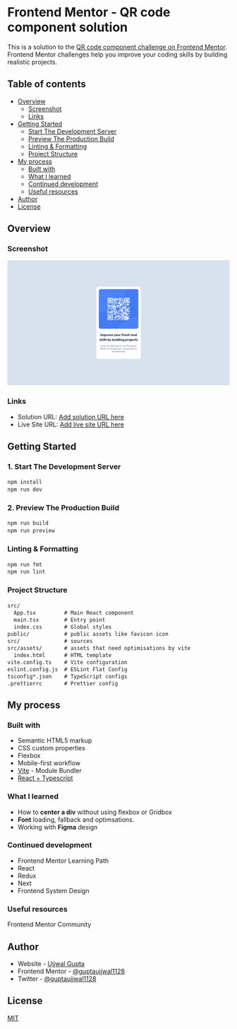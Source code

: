 # Frontend Mentor - QR code component solution

This is a solution to the [QR code component challenge on Frontend Mentor](https://www.frontendmentor.io/challenges/qr-code-component-iux_sIO_H). Frontend Mentor challenges help you improve your coding skills by building realistic projects.

## Table of contents

- [Overview](#overview)
  - [Screenshot](#screenshot)
  - [Links](#links)
- [Getting Started](#getting-started)
  - [Start The Development Server](#1-start-the-development-server)
  - [Preview The Production Build](#2-preview-the-production-build)
  - [Linting & Formatting](#linting--formatting)
  - [Project Structure](#project-structure)
- [My process](#my-process)
  - [Built with](#built-with)
  - [What I learned](#what-i-learned)
  - [Continued development](#continued-development)
  - [Useful resources](#useful-resources)
- [Author](#author)
- [License](#license)

## Overview

### Screenshot

![](./screenshot.png)

### Links

- Solution URL: [Add solution URL here](https://github.com/guptaujjwal1128/image-qr-code)
- Live Site URL: [Add live site URL here](https://guptaujjwal1128.github.io/image-qr-code/)

## Getting Started

### 1. Start The Development Server

```sh
npm install
npm run dev
```

### 2. Preview The Production Build

```sh
npm run build
npm run preview
```

### Linting & Formatting

```sh
npm run fmt
npm run lint
```

### Project Structure

```
src/
  App.tsx         # Main React component
  main.tsx        # Entry point
  index.css       # Global styles
public/           # public assets like favicon icon
src/              # sources
src/assets/       # assets that need optimisations by vite
  index.html      # HTML template
vite.config.ts    # Vite configuration
eslint.config.js  # ESLint Flat Config
tsconfig*.json    # TypeScript configs
.prettierrc       # Prettier config
```

## My process

### Built with

- Semantic HTML5 markup
- CSS custom properties
- Flexbox
- Mobile-first workflow
- [Vite](https://vite.dev/) - Module Bundler
- [React + Typescript](https://reactjs.org/)

### What I learned

- How to **center a div** without using flexbox or Gridbox
- **Font** loading, fallback and optimsations.
- Working with **Figma** design

### Continued development

- Frontend Mentor Learning Path
- React
- Redux
- Next
- Frontend System Design

### Useful resources

Frontend Mentor Community

## Author

- Website - [Ujjwal Gupta](https://www.linkedin.com/in/ujjwal-gupta-671588154/)
- Frontend Mentor - [@guptaujjwal1128](https://www.frontendmentor.io/profile/guptaujjwal1128)
- Twitter - [@guptaujjwal1128](https://www.twitter.com/guptaujjwal1128)

## License

[MIT](./LICENSE)
